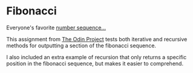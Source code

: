 # Fibonacci

Everyone's favorite [number sequence...](https://en.wikipedia.org/wiki/Fibonacci_number)

This assignment from [The Odin Project](https://www.theodinproject.com/courses/ruby-programming/lessons/recursion) tests both iterative and recursive methods for outputting a section of the fibonacci sequence.

I also included an extra example of recursion that only returns a specific position in the fibonacci sequence, but makes it easier to comprehend.
